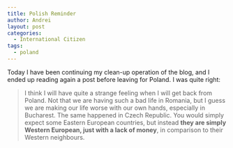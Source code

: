 ```yaml
---
title: Polish Reminder
author: Andrei
layout: post
categories:
  - International Citizen
tags:
  - poland
---
```

Today I have been continuing my clean-up operation of the blog, and I ended up reading again a post before leaving for Poland. I was quite right:

> I think I will have quite a strange feeling when I will get back from Poland. Not that we are having such a bad life in Romania, but I guess we are making our life worse with our own hands, especially in Bucharest. The same happened in Czech Republic. You would simply expect some Eastern European countries, but instead **they are simply Western European, just with a lack of money**, in comparison to their Western neighbours.
